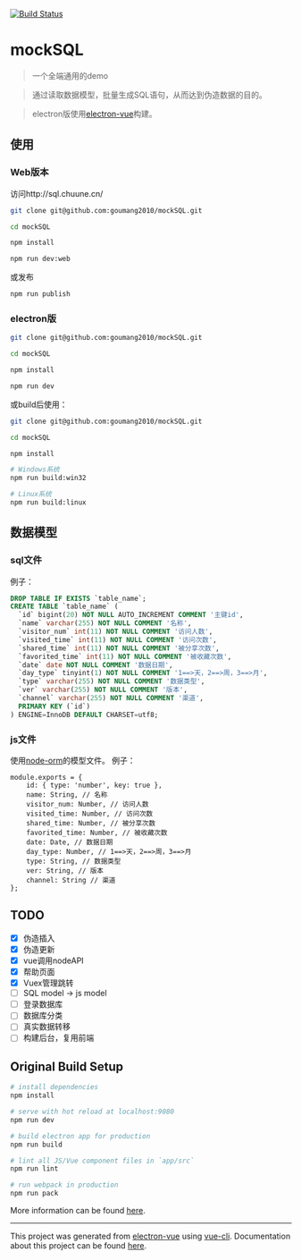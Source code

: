 [![Build Status][travis-image]][travis-url]

# mockSQL

> 一个全端通用的demo

> 通过读取数据模型，批量生成SQL语句，从而达到伪造数据的目的。

> electron版使用[electron-vue](https://github.com/SimulatedGREG/electron-vue)构建。

## 使用

### Web版本
访问http://sql.chuune.cn/

``` bash
git clone git@github.com:goumang2010/mockSQL.git

cd mockSQL

npm install

npm run dev:web
```
或发布

``` bash
npm run publish
```

### electron版

``` bash
git clone git@github.com:goumang2010/mockSQL.git

cd mockSQL

npm install

npm run dev
```
或build后使用：

``` bash
git clone git@github.com:goumang2010/mockSQL.git

cd mockSQL

npm install

# Windows系统
npm run build:win32

# Linux系统
npm run build:linux
```

## 数据模型

### sql文件
例子：
```SQL
DROP TABLE IF EXISTS `table_name`;
CREATE TABLE `table_name` (
  `id` bigint(20) NOT NULL AUTO_INCREMENT COMMENT '主键id',
  `name` varchar(255) NOT NULL COMMENT '名称',
  `visitor_num` int(11) NOT NULL COMMENT '访问人数',
  `visited_time` int(11) NOT NULL COMMENT '访问次数',
  `shared_time` int(11) NOT NULL COMMENT '被分享次数',
  `favorited_time` int(11) NOT NULL COMMENT '被收藏次数',
  `date` date NOT NULL COMMENT '数据日期',
  `day_type` tinyint(1) NOT NULL COMMENT '1==>天，2==>周，3==>月',
  `type` varchar(255) NOT NULL COMMENT '数据类型',
  `ver` varchar(255) NOT NULL COMMENT '版本',
  `channel` varchar(255) NOT NULL COMMENT '渠道',
  PRIMARY KEY (`id`)
) ENGINE=InnoDB DEFAULT CHARSET=utf8;
```

### js文件
使用[node-orm](https://github.com/dresende/node-orm2)的模型文件。
例子：
```
module.exports = {
    id: { type: 'number', key: true },
    name: String, // 名称
    visitor_num: Number, // 访问人数
    visited_time: Number, // 访问次数
    shared_time: Number, // 被分享次数
    favorited_time: Number, // 被收藏次数
    date: Date, // 数据日期
    day_type: Number, // 1==>天，2==>周，3==>月
    type: String, // 数据类型
    ver: String, // 版本
    channel: String // 渠道
};
```

## TODO
- [x] 伪造插入
- [x] 伪造更新
- [x] vue调用nodeAPI
- [x] 帮助页面
- [x] Vuex管理跳转
- [ ] SQL model -> js model
- [ ] 登录数据库
- [ ] 数据库分类
- [ ] 真实数据转移
- [ ] 构建后台，复用前端

## Original Build Setup

``` bash
# install dependencies
npm install

# serve with hot reload at localhost:9080
npm run dev

# build electron app for production
npm run build

# lint all JS/Vue component files in `app/src`
npm run lint

# run webpack in production
npm run pack
```
More information can be found [here](https://simulatedgreg.gitbooks.io/electron-vue/content/docs/npm_scripts.html).

---

This project was generated from [electron-vue](https://github.com/SimulatedGREG/electron-vue) using [vue-cli](https://github.com/vuejs/vue-cli). Documentation about this project can be found [here](https://simulatedgreg.gitbooks.io/electron-vue/content/index.html).

[travis-image]: https://img.shields.io/travis/goumang2010/mockSQL.svg?style=flat-square
[travis-url]: https://travis-ci.org/goumang2010/mockSQL